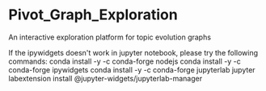 # Pivot_Graph_Exploration
An interactive exploration platform for topic evolution graphs


If the ipywidgets doesn't work in jupyter notebook, please try the following commands:
conda install -y -c conda-forge nodejs
conda install -y -c conda-forge ipywidgets
conda install -y -c conda-forge jupyterlab
jupyter labextension install @jupyter-widgets/jupyterlab-manager
